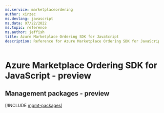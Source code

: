 ```yaml
---
ms.service: marketplaceordering
author: xirzec
ms.devlang: javascript
ms.data: 07/22/2022
ms.topic: reference
ms.author: jeffish
title: Azure Marketplace Ordering SDK for JavaScript
description: Reference for Azure Marketplace Ordering SDK for JavaScript
---
```

# Azure Marketplace Ordering SDK for JavaScript - preview

## Management packages - preview
[!INCLUDE [mgmt-packages](marketplace-ordering-mgmt-index.md)]
